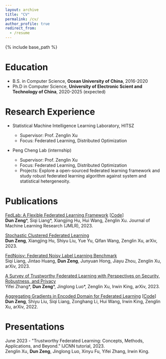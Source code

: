 ```yaml
---
layout: archive
title: "CV"
permalink: /cv/
author_profile: true
redirect_from:
  - /resume
---
```


{% include base_path %}

Education
======
* B.S. in Computer Science, **Ocean University of China**, 2016-2020
* Ph.D in Computer Science, **University of Electronic Scient and Technology of China**, 2020-2025 (expected)

Research Experience
======
* Statistical Machine Intelligence Learning Laboratory, HITSZ
  * Supervisor: Prof. Zenglin Xu
  * Focus: Federated Learning, Distributed Optimization

* Peng Cheng Lab (internship)
  * Supervisor: Prof. Zenglin Xu
  * Focus: Federated Learning, Distributed Optimization
  * Projects: Explore a open-sourced federated learning framework and study robust federated learning algorithm against system and statistical hetergeneoity.
  
Publications
======

[FedLab: A Flexible Federated Learning Framework](https://www.jmlr.org/papers/volume24/22-0440/22-0440.pd) [[Code](https://github.com/SMILELab-FL/FedLab)]  
**Dun Zeng**\*, Siqi Liang\*, Xiangjing Hu, Hui Wang, Zenglin Xu. Journal of Machine Learning Research (JMLR), 2023. 

[Stochastic Clustered Federated Learning](https://arxiv.org/abs/2303.00897)  
**Dun Zeng**, Xiangjing Hu, Shiyu Liu, Yue Yu, Qifan Wang, Zenglin Xu, arXiv, 2023.

[FedNoisy: Federated Noisy Label Learning Benchmark](https://arxiv.org/abs/2306.11650)  
Siqi Liang, Jintao Huang, **Dun Zeng**, Junyuan Hong, Jiayu Zhou, Zenglin Xu, arXiv, 2023.

[A Survey of Trustworthy Federated Learning with Perspectives on Security, Robustness, and Privacy](https://arxiv.org/abs/2302.10637)  
Yifei Zhang\*, **Dun Zeng**\*, Jinglong Luo\*, Zenglin Xu, Irwin King, arXiv, 2023.  

[Aggregating Gradients in Encoded Domain for Federated Learning](https://arxiv.org/abs/2205.13216)  [[Code](https://github.com/Zengdun-cs/Encoded-Gradient-Aggregation)]    
**Dun Zeng**, Shiyu Liu, Siqi Liang, Zonghang Li, Hui Wang, Irwin King, Zenglin Xu, arXiv, 2022.

Presentations
======

June 2023 - "Trustworthy Federated Learning: Concepts, Methods, Applications, and Beyond." IJCNN tutorial, 2023.  
Zenglin Xu, **Dun Zeng**, Jinglong Luo, Xinyu Fu, Yifei Zhang, Irwin King.
